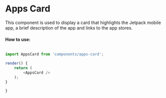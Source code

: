 Apps Card
==============

This component is used to display a card that highlights the Jetpack mobile app, a brief description of the app and links to the app stores.

#### How to use:

```js

import AppsCard from 'components/apps-card';

render() {
    return (
        <AppsCard />
    );
}

}
```